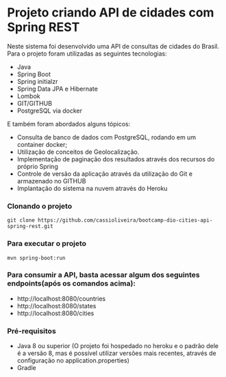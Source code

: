 # Projeto criando API de cidades com Spring REST

Neste sistema foi desenvolvido uma API de consultas de cidades do Brasil. Para o projeto foram utilizadas as seguintes tecnologias:

- Java
- Spring Boot
- Spring initialzr
- Spring Data JPA e Hibernate
- Lombok
- GIT/GITHUB
- PostgreSQL via docker

E também foram abordados alguns tópicos:

- Consulta de banco de dados com PostgreSQL, rodando em um container docker;
- Utilização de conceitos de Geolocalização.
- Implementação de paginação dos resultados através dos recursos do próprio Spring
- Controle de versão da aplicação através da utilização do Git e armazenado no GITHUB
- Implantação do sistema na nuvem através do Heroku

### Clonando o projeto
`git clone https://github.com/cassioliveira/bootcamp-dio-cities-api-spring-rest.git`

### Para executar o projeto
`mvn spring-boot:run`

### Para consumir a API, basta acessar algum dos seguintes endpoints(após os comandos acima):
- http://localhost:8080/countries
- http://localhost:8080/states
- http://localhost:8080/cities

### Pré-requisitos
- Java 8 ou superior (O projeto foi hospedado no heroku e o padrão dele é a versão 8, mas é possível utilizar versões mais recentes, através de configuração no application.properties)
- Gradle
